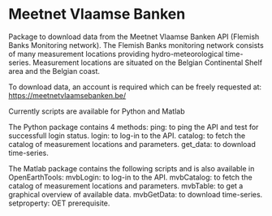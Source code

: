 # Meetnet Vlaamse Banken

Package to download data from the Meetnet Vlaamse Banken API (Flemish Banks Monitoring network).
The Flemish Banks monitoring network consists of many measurement locations providing hydro-meteorological time-series. Measurement locations are situated on the Belgian Continental Shelf area and the Belgian coast.

To download data, an account is required which can be freely requested at: https://meetnetvlaamsebanken.be/

Currently scripts are available for Python and Matlab

The Python package contains 4 methods:
    ping: to ping the API and test for successfull login status.
    login: to log-in to the API.
    catalog: to fetch the catalog of measurement locations and parameters.
    get_data: to download time-series.
	
The Matlab package contains the following scripts and is also available in OpenEarthTools:
	mvbLogin: to log-in to the API.
	mvbCatalog: to fetch the catalog of measurement locations and parameters.
	mvbTable: to get a graphical overview of available data.
	mvbGetData: to download time-series.
	setproperty: OET prerequisite.